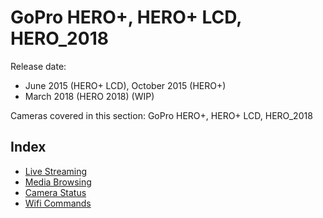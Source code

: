 # GoPro HERO+, HERO+ LCD, HERO_2018

Release date: 
- June 2015 (HERO+ LCD), October 2015 (HERO+)
- March 2018 (HERO 2018) (WIP)

Cameras covered in this section: GoPro HERO+, HERO+ LCD, HERO_2018

## Index

* [Live Streaming](/HERO/Livestreaming.md)
* [Media Browsing](/HERO/Mediabrowsing.md)
* [Camera Status](/HERO/CameraStatus.md)
* [Wifi Commands](/HERO/WifiCommands.md)
